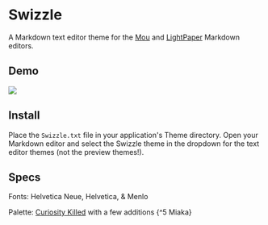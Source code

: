 Swizzle
=======
A Markdown text editor theme for the [Mou](http://mouapp.com/) and [LightPaper](http://clockworkengine.com/lightpaper-mac/) Markdown editors.

## Demo
<img src="https://raw.github.com/chrissimpkins/swizzle/master/img/swizzle_demo.png" />

## Install
Place the `Swizzle.txt` file in your application's Theme directory.  Open your Markdown editor and select the Swizzle theme in the dropdown for the text editor themes (not the preview themes!).

## Specs
Fonts: Helvetica Neue, Helvetica, & Menlo

Palette: [Curiosity Killed](http://www.colourlovers.com/palette/444487/Curiosity_Killed) with a few additions {^5 Miaka}

